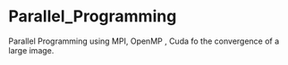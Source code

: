 # Parallel_Programming
Parallel Programming using MPI, OpenMP , Cuda fo the convergence of a large image. 
